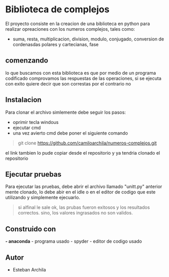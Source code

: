 # Biblioteca de complejos
El proyecto consiste en la creacion de una biblioteca en python para realizar opreaciones con los numeros complejos, tales como:
- suma, resta, multiplicacion, division, modulo, conjugado, conversion de cordenasdas polares y cartecianas, fase 

## comenzando
lo que buscamos con esta biblioteca es que por medio de un programa codificado comprovamos las respuestas de las operaciones, si se ejecuta con exito quiere decir que son correstas por el contrario no 

## Instalacion
 Para clonar el archivo simlemente debe seguir los pasos:
- oprimir tecla windous
- ejecutar cmd
- una vez avierto cmd debe poner el siguiente comando 
> git clone https://github.com/camiloarchila/numeros-complejos.git

el link tambien lo pude copiar desde el repositorio y ya tendria clonado el repositorio
 
## Ejecutar pruebas 
Para ejecutar las pruebas, debe abrir el archivo llamado "unitt.py" anterior mente clonado, lo debe abir en el idle o en el editor de codigo que este utilizando y simplemente ejecuarlo. 
> si alfinal le sale ok, las prubas fueron exitosos y los resultados correctos.
sino, los valores ingrasados no son validos.


## Construido con
**- anaconda** - programa usado
	- spyder - editor de codigo usado
## Autor 
 - Esteban Archila 

